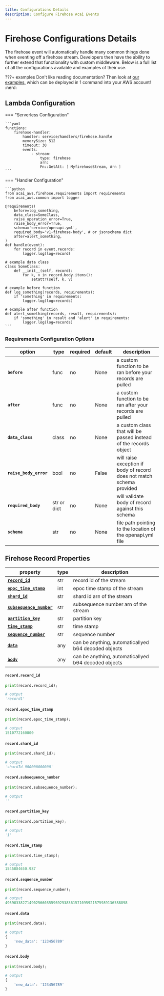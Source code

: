 ```yaml
---
title: Configurations Details
description: Configure Firehose Acai Events
---
```


# Firehose Configurations Details

The firehose event will automatically handle many common things done when eventing off a firehose stream. 
Developers then have the ability to further extend that functionality with custom middleware. 
Below is a full list of all the configurations available and examples of their use.

???+ examples
    Don't like reading documentation? Then look at 
    [our examples,](https://github.com/syngenta/acai-python-docs/blob/main/examples/firehose) which can be deployed 
    in 1 command into your AWS account! :nerd:

## Lambda Configuration

=== "Serverless Configuration"

    ```yaml
    functions:
        firehose-handler:
            handler: service/handlers/firehose.handle
            memorySize: 512
            timeout: 30
            events:
                - stream:
                    type: firehose
                    arn:
                    Fn::GetAtt: [ MyfirehoseStream, Arn ]
    ```

=== "Handler Configuration"

    ```python
    from acai_aws.firehose.requirements import requirements
    from acai_aws.common import logger

    @requirements(
        before=log_something,
        data_class=SomeClass,
        raise_operation_error=True,
        raise_body_error=True,
        schema='service/openapi.yml',
        required_body='v1-firehose-body', # or jsonschema dict
        after=alert_something,
    )
    def handle(event):
        for record in event.records:
            logger.log(log=record)
        
    # example data class
    class SomeClass:
        def __init__(self, record):
            for k, v in record.body.items():
                setattr(self, k, v)

    # example before function
    def log_something(records, requirements):
        if 'something' in requirements:
            logger.log(log=records) 

    # example after function
    def alert_something(records, result, requirements):
        if 'something' in result and 'alert' in requirements:
            logger.log(log=records)
    ```

### Requirements Configuration Options

| option                      | type        | required | default                           | description                                                               |
|-----------------------------|-------------|----------|-----------------------------------|---------------------------------------------------------------------------|
| **`before`**                | func        | no       | None                              | a custom function to be ran before your records are pulled                |
| **`after`**                 | func        | no       | None                              | a custom function to be ran after your records are pulled                 |
| **`data_class`**            | class       | no       | None                              | a custom class that will be passed instead of the records object          |
| **`raise_body_error`**      | bool        | no       | False                             | will raise exception if body of record does not match schema provided     |
| **`required_body`**         | str or dict | no       | None                              | will validate body of record against this schema                          |
| **`schema`**                | str         | no       | None                              | file path pointing to the location of the openapi.yml file                |


## Firehose Record Properties

| property                                                                     | type   | description                                          |
|------------------------------------------------------------------------------|--------|------------------------------------------------------|
| **[`record_id`]({{web.url}}/firehose/#recordrecord_id)**                     | str    | record id of the stream                              |
| **[`epoc_time_stamp`]({{web.url}}/firehose/#recordepoc_time_stamp)**         | int    | epoc time stamp of the stream                        |
| **[`shard_id`]({{web.url}}/firehose/#recordshard_id)**                       | str    | shard id arn of the stream                           |
| **[`subsequence_number`]({{web.url}}/firehose/#recordvsubsequence_number)**  | str    | subsequence number arn of the stream                 |
| **[`partition_key`]({{web.url}}/firehose/#recordpartition_key)**             | str    | partition key                                        |
| **[`time_stamp`]({{web.url}}/firehose/#recordtime_stamp)**                   | str    | time stamp                                           |
| **[`sequence_number`]({{web.url}}/firehose/#recordsequence_number)**         | str    | sequence number                                      |
| **[`data`]({{web.url}}/firehose/#recorddata)**                               | any    | can be anything, automaticallyed b64 decoded objects |
| **[`body`]({{web.url}}/firehose/#recordbody)**                               | any    | can be anything, automaticallyed b64 decoded objects |


#### `record.record_id`

```python
print(record.record_id);

# output
'record1'
```

#### `record.epoc_time_stamp`

```python
print(record.epoc_time_stamp);

# output
1510772160000
```

#### `record.shard_id`

```python
print(record.shard_id);

# output
'shardId-000000000000'
```

#### `record.subsequence_number`

```python
print(record.subsequence_number);

# output
''
```

#### `record.partition_key`

```python
print(record.partition_key);

# output
'1'
```

#### `record.time_stamp`

```python
print(record.time_stamp);

# output
1545084650.987
```

#### `record.sequence_number`

```python
print(record.sequence_number);

# output
49590338271490256608559692538361571095921575989136588898
```

#### `record.data`

```python
print(record.data);

# output
{
    'new_data': '123456789'
}
```

#### `record.body`

```python
print(record.body);

# output
{
    'new_data': '123456789'
}
```